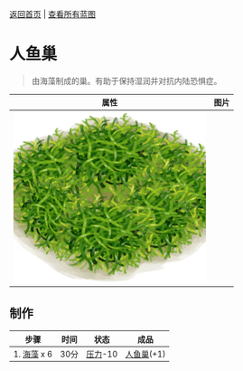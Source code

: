 [返回首页](index.md)   |  [查看所有蓝图](blueprint.md)
# 人鱼巢  
> 由海藻制成的巢。有助于保持湿润并对抗内陆恐惧症。  
  
  属性  |   图片   
 ----  |  ----:   
   |  ![](Sprite/MermaidNest.png)   
  
## 制作  
步骤  |  时间  |  状态  |  成品  
----  |  ----  |  ----  |  ----  
1. [海藻](Seaweed.md) x 6  |  30分  |  [压力](Stress.md)-10  |  [人鱼巢](MermaidNest.md)(+1)  
